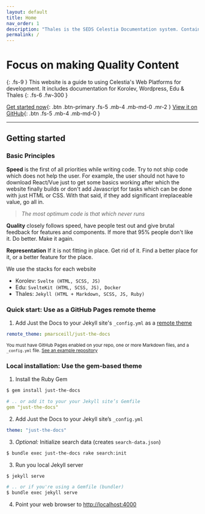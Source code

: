 ```yaml
---
layout: default
title: Home
nav_order: 1
description: "Thales is the SEDS Celestia Documentation system. Containing docs for Korolev, Edu, Thales & Blog"
permalink: /
---
```


# Focus on making Quality Content
{: .fs-9 }
This website is a guide to using Celestia's Web Platforms for development. It includes documentation for Korolev, Wordpress, Edu & Thales
{: .fs-6 .fw-300 }

[Get started now](#getting-started){: .btn .btn-primary .fs-5 .mb-4 .mb-md-0 .mr-2 } [View it on GitHub](https://github.com/plutoniumm/Thales){: .btn .fs-5 .mb-4 .mb-md-0 }

---

## Getting started

### Basic Principles

**Speed** is the first of all priorities while writing code. Try to not ship code which does not help the user. For example, the user should not have to download React/Vue just to get some basics working after which the website finally builds or don't add Javascript for tasks which can be done with just HTML or CSS. With that said, if they add significant irreplaceable value, go all in.

> *The most optimum code is that which never runs*

**Quality** closely follows speed, have people test out and give brutal feedback for features and components. If more that 95% people don't like it. Do better. Make it again.

**Representation** If it is not fitting in place. Get rid of it. Find a better place for it, or a better feature for the place.

We use the stacks for each website
- Korolev: `Svelte (HTML, SCSS, JS)`
- Edu: `SvelteKit (HTML, SCSS, JS), Docker`
- Thales: `Jekyll (HTML + Markdown, SCSS, JS, Ruby)`














### Quick start: Use as a GitHub Pages remote theme

1. Add Just the Docs to your Jekyll site's `_config.yml` as a [remote theme](https://blog.github.com/2017-11-29-use-any-theme-with-github-pages/)
```yaml
remote_theme: pmarsceill/just-the-docs
```
<small>You must have GitHub Pages enabled on your repo, one or more Markdown files, and a `_config.yml` file. [See an example repository](https://github.com/pmarsceill/jtd-remote)</small>

### Local installation: Use the gem-based theme

1. Install the Ruby Gem
```bash
$ gem install just-the-docs
```
```yaml
# .. or add it to your your Jekyll site’s Gemfile
gem "just-the-docs"
```
2. Add Just the Docs to your Jekyll site’s `_config.yml`
```yaml
theme: "just-the-docs"
```
3. _Optional:_ Initialize search data (creates `search-data.json`)
```bash
$ bundle exec just-the-docs rake search:init
```
3. Run you local Jekyll server
```bash
$ jekyll serve
```
```bash
# .. or if you're using a Gemfile (bundler)
$ bundle exec jekyll serve
```
4. Point your web browser to [http://localhost:4000](http://localhost:4000)